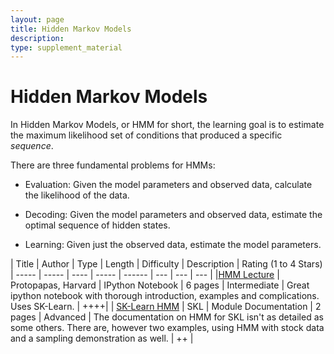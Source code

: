 ```yaml
---
layout: page
title: Hidden Markov Models
description:
type: supplement_material
---
```


Hidden Markov Models
=================

In Hidden Markov Models, or HMM for short, the learning goal is to estimate the maximum likelihood set of conditions that produced a specific _sequence_.

There are three fundamental problems for HMMs:

* Evaluation: Given the model parameters and observed data, calculate the likelihood of the data.

* Decoding: Given the model parameters and observed data, estimate the optimal sequence of hidden states.

* Learning: Given just the observed data, estimate the model parameters.

| Title | Author | Type | Length | Difficulty | Description | Rating (1 to 4 Stars)
| ----- | ----- | ---- | ----- | ------ | --- | --- | --- |
|[HMM Lecture](http://nbviewer.ipython.org/url/iacs-courses.seas.harvard.edu/courses/am207/notebooks/Lecture18_HMM.ipynb) | Protopapas, Harvard | IPython Notebook | 6 pages | Intermediate | Great ipython notebook with thorough introduction, examples and complications. Uses SK-Learn. | ++++|
| [SK-Learn HMM](http://scikit-learn.org/stable/modules/hmm.html) | SKL | Module Documentation | 2 pages | Advanced | The documentation on HMM for SKL isn't as detailed as some others.  There are, however two examples, using HMM with stock data and a sampling demonstration as well. | ++ |
